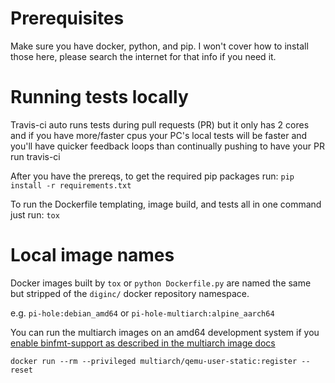 # Prerequisites 

Make sure you have docker, python, and pip.  I won't cover how to install those here, please search the internet for that info if you need it.

# Running tests locally

Travis-ci auto runs tests during pull requests (PR) but it only has 2 cores and if you have more/faster cpus your PC's local tests will be faster and you'll have quicker feedback loops than continually pushing to have your PR run travis-ci

After you have the prereqs, to get the required pip packages run: `pip install -r requirements.txt`

To run the Dockerfile templating, image build, and tests all in one command just run: `tox`

# Local image names

Docker images built by `tox` or `python Dockerfile.py` are named the same but stripped of the `diginc/` docker repository namespace.

e.g. `pi-hole:debian_amd64` or `pi-hole-multiarch:alpine_aarch64`

You can run the multiarch images on an amd64 development system if you [enable binfmt-support as described in the multiarch image docs](https://hub.docker.com/r/multiarch/alpine/)

`docker run --rm --privileged multiarch/qemu-user-static:register --reset`
